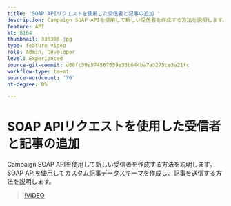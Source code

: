 ```yaml
---
title: 'SOAP APIリクエストを使用した受信者と記事の追加 '
description: Campaign SOAP APIを使用して新しい受信者を作成する方法を説明します。 SOAP APIを使用してカスタム記事データスキーマを作成し、記事を送信する方法を説明します。 
feature: API
kt: 8164
thumbnail: 336386.jpg
type: feature video
role: Admin, Developer
level: Experienced
source-git-commit: d68fc50e574567059e38b644ba7a3275ce3a21fc
workflow-type: tm+mt
source-wordcount: '76'
ht-degree: 0%

---
```



# SOAP APIリクエストを使用した受信者と記事の追加

Campaign SOAP APIを使用して新しい受信者を作成する方法を説明します。 SOAP APIを使用してカスタム記事データスキーマを作成し、記事を送信する方法を説明します。

>[!VIDEO](https://video.tv.adobe.com/v/336386?quality=12)
